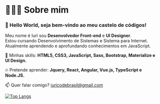 # 👨🏻‍💻 Sobre mim

### 🏰 Hello World, seja bem-vindo ao meu castelo de códigos!

Meu nome é Iuri sou <strong>Desenvolvedor Front-end</strong> e <strong>UI Designer</strong>.<br>
Estou cursando Desenvolvimento de Sistemas e Sistema para Internet.<br>
Atualmente aprendendo e aprofundando conhecimentos em JavaScript.

🚀 Minhas skills: <strong>HTML5, CSS3, JavaScript, Sass, Bootstrap, Materialize e UI Design.</strong>

<!--
<img align="left" alt="HTML5" width="40" src="https://raw.githubusercontent.com/github/explore/80688e429a7d4ef2fca1e82350fe8e3517d3494d/topics/html/html.png" /> 
<img align="left" alt="CSS3" width="40" src="https://raw.githubusercontent.com/github/explore/80688e429a7d4ef2fca1e82350fe8e3517d3494d/topics/css/css.png" />
<img align="left" alt="JavaScript" width="40" src="https://raw.githubusercontent.com/github/explore/80688e429a7d4ef2fca1e82350fe8e3517d3494d/topics/javascript/javascript.png" />
<img src="https://devicons.github.io/devicon/devicon.git/icons/sass/sass-original.svg" alt="sass" width="40" align="left"/>
<img src="https://devicons.github.io/devicon/devicon.git/icons/bootstrap/bootstrap-plain.svg" alt="bootstrap" width="40" align="left"/>
<img src="https://seeklogo.com/images/M/materialize-logo-0FCAD8A6F8-seeklogo.com.png" alt="sass" width="40" height="20" align="left"/>
<img src="https://www.vectorlogo.zone/logos/figma/figma-icon.svg" alt="figma" width="40" align="left"/>-->

🔥 Pretende aprender: <strong>Jquery, React, Angular, Vue.js, TypeScript e Node.JS.</strong>

📫  Quer falar comigo? iuricodebrasil@gmail.com

[![Top Langs](https://github-readme-stats.vercel.app/api/top-langs/?username=iuricode)](https://github.com/iuricode)
